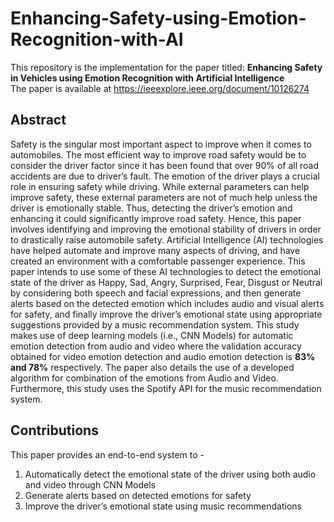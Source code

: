 # Enhancing-Safety-using-Emotion-Recognition-with-AI
This repository is the implementation for the paper titled: **Enhancing Safety in Vehicles using Emotion Recognition with Artificial Intelligence** <br>
The paper is available at https://ieeexplore.ieee.org/document/10126274

## Abstract
Safety is the singular most important aspect to improve when it comes to automobiles. The most efficient way to improve road safety would be to consider the driver factor since it has been found that over 90% of all road accidents are due to driver’s fault. The emotion of the driver plays a crucial role in ensuring safety while driving. While external parameters can help improve safety, these external parameters are not of much help unless the driver is emotionally stable. Thus, detecting the driver’s emotion and enhancing it could significantly improve road safety. Hence, this paper involves identifying and improving the emotional stability of drivers in order to drastically raise automobile safety. Artificial Intelligence (AI) technologies have helped automate and improve many aspects of driving, and have created an environment with a comfortable passenger experience. This paper intends to use some of these AI technologies to detect the emotional state of the driver as Happy, Sad, Angry, Surprised, Fear, Disgust or Neutral by considering both speech and facial expressions, and then generate alerts based on the detected emotion which includes audio and visual alerts for safety, and finally improve the driver’s emotional state using appropriate suggestions provided by a music recommendation system. This study makes use of deep learning models (i.e., CNN Models) for automatic emotion detection from audio and video where the validation accuracy obtained for video emotion detection and audio emotion detection is **83% and 78%** respectively. The paper also details the use of a developed algorithm for combination of the emotions from Audio and Video. Furthermore, this study uses the Spotify API for the music recommendation system.

## Contributions
This paper provides an end-to-end system to -
1. Automatically detect the emotional state of the driver using both audio and video through CNN Models
2. Generate alerts based on detected emotions for safety
3. Improve the driver’s emotional state using music recommendations
